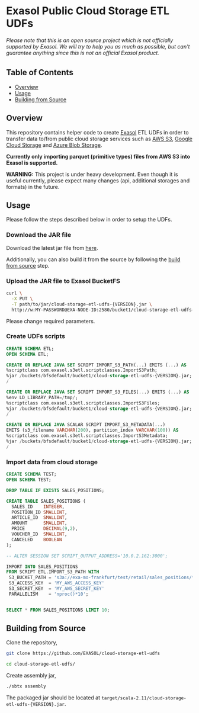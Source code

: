 # Exasol Public Cloud Storage ETL UDFs

###### Please note that this is an open source project which is *not officially supported* by Exasol. We will try to help you as much as possible, but can't guarantee anything since this is not an official Exasol product.

## Table of Contents

* [Overview](#overview)
* [Usage](#usage)
* [Building from Source](#building-from-source)

## Overview

This repository contains helper code to create [Exasol][exasol] ETL UDFs in
order to transfer data to/from public cloud storage services such as [AWS
S3][s3], [Google Cloud Storage][gcs] and [Azure Blob Storage][azure].

**Currently only importing parquet (primitive types) files from AWS S3 into
Exasol is supported.**

**WARNING:** This project is under heavy development. Even though it is useful
currently, please expect many changes (api, additional storages and formats) in
the future.

## Usage

Please follow the steps described below in order to setup the UDFs.

### Download the JAR file

Download the latest jar file from [here][jar].

Additionally, you can also build it from the source by following the [build from
source](#building-from-source) step.

### Upload the JAR file to Exasol BucketFS

```bash
curl \
  -X PUT \
  -T path/to/jar/cloud-storage-etl-udfs-{VERSION}.jar \
  http://w:MY-PASSWORD@EXA-NODE-ID:2580/bucket1/cloud-storage-etl-udfs-{VERSION}.jar
```

Please change required parameters.

### Create UDFs scripts

```sql
CREATE SCHEMA ETL;
OPEN SCHEMA ETL;

CREATE OR REPLACE JAVA SET SCRIPT IMPORT_S3_PATH(...) EMITS (...) AS
%scriptclass com.exasol.s3etl.scriptclasses.ImportS3Path;
%jar /buckets/bfsdefault/bucket1/cloud-storage-etl-udfs-{VERSION}.jar;
/

CREATE OR REPLACE JAVA SET SCRIPT IMPORT_S3_FILES(...) EMITS (...) AS
%env LD_LIBRARY_PATH=/tmp/;
%scriptclass com.exasol.s3etl.scriptclasses.ImportS3Files;
%jar /buckets/bfsdefault/bucket1/cloud-storage-etl-udfs-{VERSION}.jar;
/

CREATE OR REPLACE JAVA SCALAR SCRIPT IMPORT_S3_METADATA(...)
EMITS (s3_filename VARCHAR(200), partition_index VARCHAR(100)) AS
%scriptclass com.exasol.s3etl.scriptclasses.ImportS3Metadata;
%jar /buckets/bfsdefault/bucket1/cloud-storage-etl-udfs-{VERSION}.jar;
/
```

### Import data from cloud storage

```sql
CREATE SCHEMA TEST;
OPEN SCHEMA TEST;

DROP TABLE IF EXISTS SALES_POSITIONS;

CREATE TABLE SALES_POSITIONS (
  SALES_ID    INTEGER,
  POSITION_ID SMALLINT,
  ARTICLE_ID  SMALLINT,
  AMOUNT      SMALLINT,
  PRICE       DECIMAL(9,2),
  VOUCHER_ID  SMALLINT,
  CANCELED    BOOLEAN
);

-- ALTER SESSION SET SCRIPT_OUTPUT_ADDRESS='10.0.2.162:3000';

IMPORT INTO SALES_POSITIONS
FROM SCRIPT ETL.IMPORT_S3_PATH WITH
 S3_BUCKET_PATH = 's3a://exa-mo-frankfurt/test/retail/sales_positions/*'
 S3_ACCESS_KEY  = 'MY_AWS_ACCESS_KEY'
 S3_SECRET_KEY  = 'MY_AWS_SECRET_KEY'
 PARALLELISM    = 'nproc()*10';


SELECT * FROM SALES_POSITIONS LIMIT 10;
```

## Building from Source

Clone the repository,

```bash
git clone https://github.com/EXASOL/cloud-storage-etl-udfs

cd cloud-storage-etl-udfs/
```

Create assembly jar,

```bash
./sbtx assembly
```

The packaged jar should be located at
`target/scala-2.11/cloud-storage-etl-udfs-{VERSION}.jar`.

[exasol]: https://www.exasol.com/en/
[s3]: https://aws.amazon.com/s3/
[gcs]: https://cloud.google.com/storage/
[azure]: https://azure.microsoft.com/en-us/services/storage/blobs/
[jar]: https://github.com/exasol/cloud-storage-etl-udfs/releases/download/v0.0.1/cloud-storage-etl-udfs-0.0.1.jar

